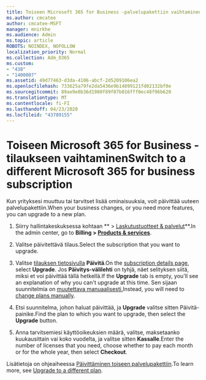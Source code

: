 ```yaml
---
title: Toiseen Microsoft 365 for Business -palvelupakettiin vaihtaminen
ms.author: cmcatee
author: cmcatee-MSFT
manager: mnirkhe
ms.audience: Admin
ms.topic: article
ROBOTS: NOINDEX, NOFOLLOW
localization_priority: Normal
ms.collection: Adm_O365
ms.custom:
- "438"
- "1400007"
ms.assetid: 49d77463-d3da-4106-abcf-2d5209106ea2
ms.openlocfilehash: 733625a79fe2da5436e9b14899121fd02132bf0e
ms.sourcegitcommit: 89ae9e8b36d1980f89f07b016fff0ec48f96b620
ms.translationtype: MT
ms.contentlocale: fi-FI
ms.lasthandoff: 04/23/2020
ms.locfileid: "43789155"
---
```

# <a name="switch-to-a-different-microsoft-365-for-business-subscription"></a><span data-ttu-id="dd3d3-102">Toiseen Microsoft 365 for Business -tilaukseen vaihtaminen</span><span class="sxs-lookup"><span data-stu-id="dd3d3-102">Switch to a different Microsoft 365 for business subscription</span></span>

<span data-ttu-id="dd3d3-103">Kun yrityksesi muuttuu tai tarvitset lisää ominaisuuksia, voit päivittää uuteen palvelupakettiin.</span><span class="sxs-lookup"><span data-stu-id="dd3d3-103">When your business changes, or you need more features, you can upgrade to a new plan.</span></span>
  
1. <span data-ttu-id="dd3d3-104">Siirry hallintakeskuksessa kohtaan \*\* \> [Laskutustuotteet & palvelut](https://go.microsoft.com/fwlink/p/?linkid=842054)\*\*.</span><span class="sxs-lookup"><span data-stu-id="dd3d3-104">In the admin center, go to **Billing \> [Products & services](https://go.microsoft.com/fwlink/p/?linkid=842054)**.</span></span>

2. <span data-ttu-id="dd3d3-105">Valitse päivitettävä tilaus.</span><span class="sxs-lookup"><span data-stu-id="dd3d3-105">Select the subscription that you want to upgrade.</span></span>

3. <span data-ttu-id="dd3d3-106">Valitse [tilauksen tietosivulla](https://admin.microsoft.com/AdminPortal/Home#/subscriptions/webdirect%252F0dbaa202-d590-4529-98c2-a5e2ebaac702) **Päivitä**.</span><span class="sxs-lookup"><span data-stu-id="dd3d3-106">On the [subscription details page](https://admin.microsoft.com/AdminPortal/Home#/subscriptions/webdirect%252F0dbaa202-d590-4529-98c2-a5e2ebaac702), select **Upgrade**.</span></span>  <span data-ttu-id="dd3d3-107">Jos **Päivitys-välilehti** on tyhjä, näet selityksen siitä, miksi et voi päivittää tällä hetkellä.</span><span class="sxs-lookup"><span data-stu-id="dd3d3-107">If the **Upgrade** tab is empty, you'll see an explanation of why you can't upgrade at this time.</span></span> <span data-ttu-id="dd3d3-108">Sen sijaan suunnitelmia on [muutettava manuaalisesti.](https://docs.microsoft.com/microsoft-365/commerce/subscriptions/change-plans-manually?view=o365-worldwide)</span><span class="sxs-lookup"><span data-stu-id="dd3d3-108">Instead, you will need to [change plans manually](https://docs.microsoft.com/microsoft-365/commerce/subscriptions/change-plans-manually?view=o365-worldwide).</span></span>

4. <span data-ttu-id="dd3d3-109">Etsi suunnitelma, johon haluat päivittää, ja **Upgrade** valitse sitten Päivitä-painike.</span><span class="sxs-lookup"><span data-stu-id="dd3d3-109">Find the plan to which you want to upgrade, then select the **Upgrade** button.</span></span>

5. <span data-ttu-id="dd3d3-110">Anna tarvitsemiesi käyttöoikeuksien määrä, valitse, maksetaanko kuukausittain vai koko vuodelta, ja valitse sitten **Kassalle**.</span><span class="sxs-lookup"><span data-stu-id="dd3d3-110">Enter the number of licenses that you need, choose whether to pay each month or for the whole year, then select **Checkout**.</span></span>

<span data-ttu-id="dd3d3-111">Lisätietoja on ohjeaiheessa [Päivittäminen toiseen palvelupakettiin](https://docs.microsoft.com/office365/admin/subscriptions-and-billing/upgrade-to-different-plan).</span><span class="sxs-lookup"><span data-stu-id="dd3d3-111">To learn more, see [Upgrade to a different plan](https://docs.microsoft.com/office365/admin/subscriptions-and-billing/upgrade-to-different-plan).</span></span>
